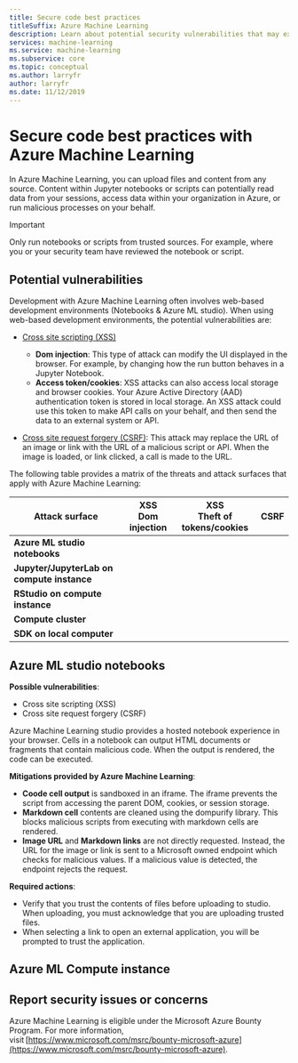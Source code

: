 ```yaml
---
title: Secure code best practices
titleSuffix: Azure Machine Learning
description: Learn about potential security vulnerabilities that may exist when developing for Azure Machine Learning. Learn about the mitigations that Azure ML provides, as well as best practices to ensure that your development environments remain secure.
services: machine-learning
ms.service: machine-learning
ms.subservice: core
ms.topic: conceptual
ms.author: larryfr
author: larryfr
ms.date: 11/12/2019
---
```


# Secure code best practices with Azure Machine Learning

In Azure Machine Learning, you can upload files and content from any source. Content within Jupyter notebooks or scripts can potentially read data from your sessions, access data within your organization in Azure, or run malicious processes on your behalf.

> [!IMPORTANT]
> Only run notebooks or scripts from trusted sources. For example, where you or your security team have reviewed the notebook or script.

## Potential vulnerabilities

Development with Azure Machine Learning often involves web-based development environments (Notebooks & Azure ML studio). When using web-based development environments, the potential vulnerabilities are:

* [Cross site scripting (XSS)](https://owasp.org/www-community/attacks/xss/)

    * __Dom injection__: This type of attack can modify the UI displayed in the browser. For example, by changing how the run button behaves in a Jupyter Notebook.
    * __Access token/cookies__: XSS attacks can also access local storage and browser cookies. Your Azure Active Directory (AAD) authentication token is stored in local storage. An XSS attack could use this token to make API calls on your behalf, and then send the data to an external system or API.

* [Cross site request forgery (CSRF)](https://owasp.org/www-community/attacks/csrf): This attack may replace the URL of an image or link with the URL of a malicious script or API. When the image is loaded, or link clicked, a call is made to the URL.

The following table provides a matrix of the threats and attack surfaces that apply with Azure Machine Learning:

| Attack surface | XSS</br>Dom injection | XSS</br>Theft of tokens/cookies | CSRF |
| ---- | ---- | ---- | ---- |
| __Azure ML studio notebooks__ | | |
| __Jupyter/JupyterLab on compute instance__ | | |
| __RStudio on compute instance__ | | |
| __Compute cluster__ | | |
| __SDK on local computer__ | | |

## Azure ML studio notebooks

__Possible vulnerabilities__:
* Cross site scripting (XSS)
* Cross site request forgery (CSRF)

Azure Machine Learning studio provides a hosted notebook experience in your browser. Cells in a notebook can output HTML documents or fragments that contain malicious code.  When the output is rendered, the code can be executed.

__Mitigations provided by Azure Machine Learning__:
* __Coode cell output__ is sandboxed in an iframe. The iframe prevents the script from accessing the parent DOM, cookies, or session storage.
* __Markdown cell__ contents are cleaned using the dompurify library. This blocks malicious scripts from executing with markdown cells are rendered.
* __Image URL__ and __Markdown links__ are not directly requested. Instead, the URL for the image or link is sent to a Microsoft owned endpoint which checks for malicious values. If a malicious value is detected, the endpoint rejects the request.

__Required actions__:
* Verify that you trust the contents of files before uploading to studio. When uploading, you must acknowledge that you are uploading trusted files.
* When selecting a link to open an external application, you will be prompted to trust the application.

## Azure ML Compute instance

## Report security issues or concerns 

Azure Machine Learning is eligible under the Microsoft Azure Bounty Program. For more information, visit [https://www.microsoft.com/msrc/bounty-microsoft-azure](https://www.microsoft.com/msrc/bounty-microsoft-azure).